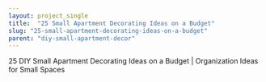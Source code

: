```yaml
---
layout: project_single
title:  "25 Small Apartment Decorating Ideas on a Budget"
slug: "25-small-apartment-decorating-ideas-on-a-budget"
parent: "diy-small-apartment-decor"
---
```

25 DIY Small Apartment Decorating Ideas on a Budget | Organization Ideas for Small Spaces